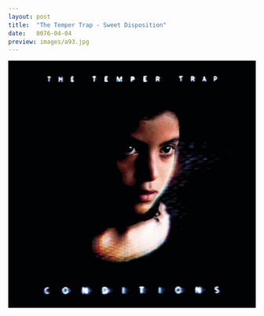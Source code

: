 ```yaml
---
layout: post
title:  "The Temper Trap - Sweet Disposition"
date:   0076-04-04
preview: images/a93.jpg
---
```


![The Temper Trap - Conditions](/images/a93.jpg)

